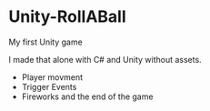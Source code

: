 # Unity-RollABall

My first Unity game

I made that alone with C# and Unity without assets.

- Player movment
- Trigger Events
- Fireworks and the end of the game
